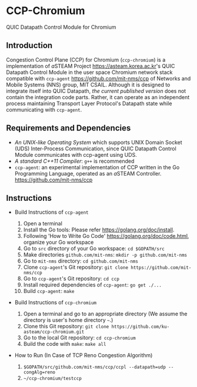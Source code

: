 # CCP-Chromium
QUIC Datapath Control Module for Chromium

## Introduction

Congestion Control Plane (CCP) for Chromium (`ccp-chromium`) is a implementation of *a*STEAM Project <https://asteam.korea.ac.kr>'s QUIC Datapath Control Module in the user space Chromium network stack compatible with `ccp-agent` <https://github.com/mit-nms/ccp> of Networks and Mobile Systems (NNS) group, MIT CSAIL. Although it is designed to integrate itself into QUIC Datapath, *the current published version* does not contain the integration code parts. Rather, it can operate as an independent process maintaining Transport Layer Protocol's Datapath state while communicating with `ccp-agent`.

## Requirements and Dependencies

* *An UNIX-like Operating System* which supports UNIX Domain Socket (UDS) Inter-Process Communication, since QUIC Datapath Control Module communicates with ccp-agent using UDS.
* *A standard C++11 Compiler*: `g++` is recommended
* `ccp-agent`: an experimental implementation of CCP written in the Go Programming Language, operated as an *a*STEAM Controller. <https://github.com/mit-nms/ccp>

## Instructions

* Build Instructions of `ccp-agent`
  1. Open a terminal
  2. Install the Go tools: Please refer <https://golang.org/doc/install>.
  3. Following 'How to Write Go Code' <https://golang.org/doc/code.html>, organize your Go workspace
  4. Go to `src` directory of your Go workspace: `cd $GOPATH/src`
  5. Make directories `github.com/mit-nms`: `mkdir -p github.com/mit-nms`
  6. Go to `mit-nms` directory: `cd github.com/mit-nms`
  7. Clone `ccp-agent`'s Git repository: `git clone https://github.com/mit-nms/ccp`
  8. Go to `ccp-agent`'s Git repository: `cd ccp`
  9. Install required dependencies of `ccp-agent`: `go get ./...`
  10. Build `ccp-agent`: `make`

* Build Instructions of `ccp-chromium`
  1. Open a terminal and go to an appropriate directory (We assume the directory is user's home directory `~`.)
  2. Clone this Git repository: `git clone https://github.com/ku-asteam/ccp-chromium.git`
  3. Go to the local Git repository: `cd ccp-chromium`
  4. Build the code with `make`: `make all`

* How to Run (In Case of TCP Reno Congestion Algorithm)
  1. `$GOPATH/src/github.com/mit-nms/ccp/ccpl --datapath=udp --congAlg=reno`
  2. `~/ccp-chromium/testccp`
